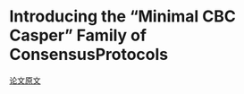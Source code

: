 # Introducing the “Minimal CBC Casper” Family of ConsensusProtocols

[论文原文](https://raw.githubusercontent.com/cbc-casper/cbc-casper-paper/master/cbc-casper-paper-draft.pdf)



